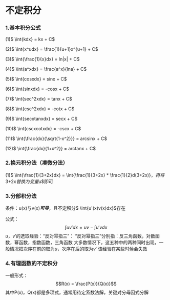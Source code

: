 # 不定积分
### 1.基本积分公式
(1)$ \int{kdx} = kx + C$

(2)$ \int{x^udx} = \frac{1}{u+1}x^{u+1} + C$

(3)$ \int{\frac{1}{x}dx} = ln|x| + C$

(4)$ \int{a^xdx} = \frac{a^x}{lna} + C$

(5)$ \int{cosxdx} = sinx + C$

(6)$ \int{sinxdx} = -cosx + C$

(7)$ \int{sec^2xdx} = tanx + C$

(8)$ \int{csc^2xdx} = -cotx + C$

(9)$ \int{secxtanxdx} = secx + C$

(10)$ \int{cscxcotxdx} = -cscx + C$

(11)$ \int{\frac{dx}{\sqrt{1-x^2}}} = arcsinx + C$

(12)$ \int{\frac{dx}{1+x^2}} = arctanx + C$


### 2.换元积分法（凑微分法）
(1)$ \int{\frac{1}{3+2x}dx} = \int{\frac{1}{3+2x} * \frac{1}{2}d(3+2x)}$，再将$3+2x$替换为变量$u$即可


### 3.分部积分法
条件：u(x)与v(x)***可导***，且不定积分$ \int{u'(x)v(x)dx}$存在

公式：$$ \int{uv'dx} = uv - \int{u'vdx}$$
$u$，$v'$的选取经验：“反对幂指三”：
“反对幂指三”分别指：反三角函数，对数函数，幂函数，指数函数，三角函数
大多数情况下，这五种中的两种同时出现，一般情况把次序在前的取为$u$，次序在后的取为$v'$
该经验在某些时候会失效

### 4.有理函数的不定积分
一般形式：$$R(x) = \frac{P(x)}{Q(x)}$$
其中P(x)，Q(x)都是多项式，通常用待定系数法解，关键对分母因式分解
